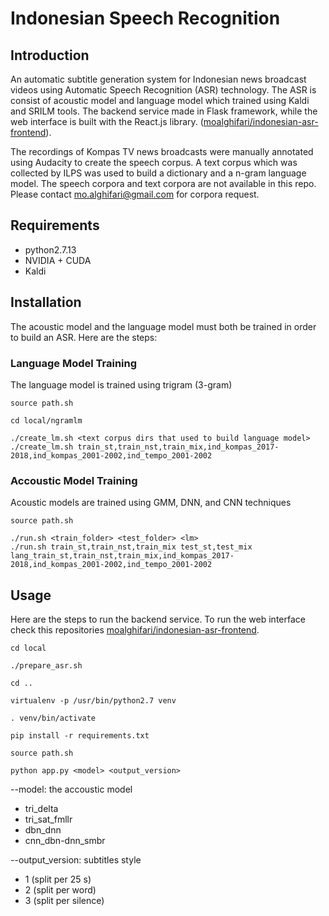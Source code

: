 # Indonesian Speech Recognition

## Introduction
An automatic subtitle generation system for Indonesian news broadcast videos using Automatic Speech Recognition (ASR) technology. The ASR is consist of acoustic model and language model which trained using Kaldi and SRILM tools. The backend service made in Flask framework, while the web interface is built with the React.js library. ([moalghifari/indonesian-asr-frontend](https://github.com/moalghifari/indonesian-asr-frontend)).

The recordings of Kompas TV news broadcasts were manually annotated using Audacity to create the speech corpus. A text corpus which was collected by ILPS was used to build a dictionary and a n-gram language model. The speech corpora and text corpora are not available in this repo. Please contact mo.alghifari@gmail.com for corpora request.

## Requirements
- python2.7.13
- NVIDIA + CUDA
- Kaldi

## Installation
The acoustic model and the language model must both be trained in order to build an ASR. Here are the steps:

### Language Model Training
The language model is trained using trigram (3-gram)
```
source path.sh
```
```
cd local/ngramlm
```
```
./create_lm.sh <text corpus dirs that used to build language model>
./create_lm.sh train_st,train_nst,train_mix,ind_kompas_2017-2018,ind_kompas_2001-2002,ind_tempo_2001-2002
```

### Accoustic Model Training
Acoustic models are trained using GMM, DNN, and CNN techniques
```
source path.sh
```
```
./run.sh <train_folder> <test_folder> <lm> 
./run.sh train_st,train_nst,train_mix test_st,test_mix lang_train_st,train_nst,train_mix,ind_kompas_2017-2018,ind_kompas_2001-2002,ind_tempo_2001-2002
```

## Usage
Here are the steps to run the backend service. To run the web interface check this repositories [moalghifari/indonesian-asr-frontend](https://github.com/moalghifari/indonesian-asr-frontend).
```
cd local
```
```
./prepare_asr.sh
```
```
cd ..
```
```
virtualenv -p /usr/bin/python2.7 venv
```
```
. venv/bin/activate
```
```
pip install -r requirements.txt
```
```
source path.sh
```
```
python app.py <model> <output_version>
```
--model: the accoustic model
- tri_delta
- tri_sat_fmllr
- dbn_dnn
- cnn_dbn-dnn_smbr

--output_version: subtitles style
- 1 (split per 25 s)
- 2 (split per word)
- 3 (split per silence)
